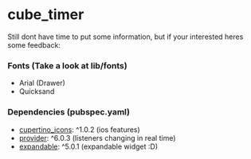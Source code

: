 # cube_timer
Still dont have time to put some information, but if your interested heres some feedback:

### Fonts (Take a look at lib/fonts)
- Arial (Drawer)
- Quicksand  

### Dependencies (pubspec.yaml)
- [cupertino_icons](https://docs.flutter.dev/development/ui/widgets/cupertino): ^1.0.2 (ios features)
- [provider](https://pub.dev/packages/provider): ^6.0.3 (listeners changing in real time)
- [expandable](https://pub.dev/packages/expandable): ^5.0.1 (expandable widget :D)
